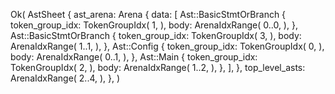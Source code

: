 Ok(
    AstSheet {
        ast_arena: Arena {
            data: [
                Ast::BasicStmtOrBranch {
                    token_group_idx: TokenGroupIdx(
                        1,
                    ),
                    body: ArenaIdxRange(
                        0..0,
                    ),
                },
                Ast::BasicStmtOrBranch {
                    token_group_idx: TokenGroupIdx(
                        3,
                    ),
                    body: ArenaIdxRange(
                        1..1,
                    ),
                },
                Ast::Config {
                    token_group_idx: TokenGroupIdx(
                        0,
                    ),
                    body: ArenaIdxRange(
                        0..1,
                    ),
                },
                Ast::Main {
                    token_group_idx: TokenGroupIdx(
                        2,
                    ),
                    body: ArenaIdxRange(
                        1..2,
                    ),
                },
            ],
        },
        top_level_asts: ArenaIdxRange(
            2..4,
        ),
    },
)